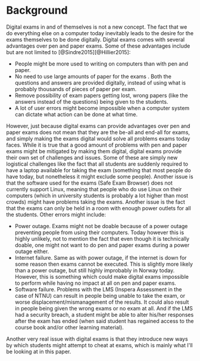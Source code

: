 # Background
Digital exams in and of themselves is not a new concept. The fact that we do
everything else on a computer today inevitably leads to the desire for the exams
themselves to be done digitally. Digital exams comes with several advantages
over pen and paper exams. Some of these advantages include but are not limited
to [@Sindre2015][@Hillier2015]:

* People might be more used to writing on computers than with pen and paper.
* No need to use large amounts of paper for the exams . Both the questions and
  answers are provided digitally, instead of using what is probably thousands of
  pieces of paper per exam.
* Remove possibility of exam papers getting lost, wrong papers (like the answers
  instead of the questions) being given to the students.
* A lot of user errors might become impossible when a computer system can
  dictate what action can be done at what time.

However, just because digital exams can provide advantages over pen and paper
exams does not mean that they are the be-all and end-all for exams, and simply
making the exams digital would solve all problems exams today faces. While it is
true that a good amount of problems with pen and paper exams might be mitigated
by making them digital, digital exams provide their own set of challenges and
issues. Some of these are simply new logistical challenges like the fact that
all students are suddenly required to have a laptop available for taking the
exam (something that most people do have today, but nonetheless it might exclude
some people). Another issue is that the software used for the exams (Safe Exam
Browser) does not currently support Linux, meaning that people who do use Linux
on their computers (which in university students is probably a lot higher than
most crowds) might have problems taking the exams. Another issue is the fact
that the exams can only be held in a room with enough power outlets for all the
students. Other errors might include:

* Power outage. Exams might not be doable because of a power outage preventing
  people from using their computers. Today however this is highly unlikely, not
  to mention the fact that even though it is technically doable, one might not
  want to do pen and paper exams during a power outage either.
* Internet failure. Same as with power outage, if the internet is down for some
  reason then exams cannot be executed. This is slightly more likely than a
  power outage, but still highly improbably in Norway today. However, this is
  something which could make digital exams impossible to perform while having no
  impact at all on pen and paper exams.
* Software failure. Problems with the LMS (Inspera Assessment in the case of
  NTNU) can result in people being unable to take the exam, or worse
  displacement/mismanagement of the results. It could also result in people
  being given the wrong exams or no exam at all. And if the LMS had a security
  breach, a student might be able to alter his/her responses after the exam has
  ended (when said student has regained access to the course book and/or other
  learning material).

Another very real issue with digital exams is that they introduce new ways by
which students might attempt to cheat at exams, which is mainly what I'll be
looking at in this paper.
